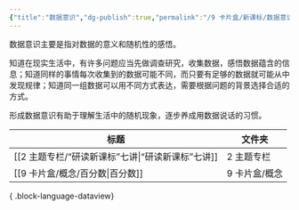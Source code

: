 ```yaml
---
{"title":"数据意识","dg-publish":true,"permalink":"/9 卡片盒/新课标/数据意识/","dgPassFrontmatter":true,"noteIcon":""}
---
```



数据意识主要是指对数据的意义和随机性的感悟。

知道在现实生活中，有许多问题应当先做调查研究，收集数据，感悟数据蕴含的信息；知道同样的事情每次收集到的数据可能不同，而只要有足够的数据就可能从中发现规律；知道同一组数据可以用不同方式表达，需要根据问题的背景选择合适的方式。

形成数据意识有助于理解生活中的随机现象，逐步养成用数据说话的习惯。

| 标题                                 | 文件夹      |
| ---------------------------------- | -------- |
| [[2 主题专栏/“研读新课标”七讲\|“研读新课标”七讲]] | 2 主题专栏   |
| [[9 卡片盒/概念/百分数\|百分数]]           | 9 卡片盒/概念 |

{ .block-language-dataview}